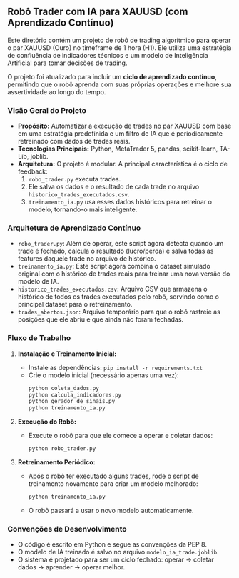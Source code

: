 ## Robô Trader com IA para XAUUSD (com Aprendizado Contínuo)

Este diretório contém um projeto de robô de trading algorítmico para operar o par XAUUSD (Ouro) no timeframe de 1 hora (H1). Ele utiliza uma estratégia de confluência de indicadores técnicos e um modelo de Inteligência Artificial para tomar decisões de trading.

O projeto foi atualizado para incluir um **ciclo de aprendizado contínuo**, permitindo que o robô aprenda com suas próprias operações e melhore sua assertividade ao longo do tempo.

### Visão Geral do Projeto

*   **Propósito:** Automatizar a execução de trades no par XAUUSD com base em uma estratégia predefinida e um filtro de IA que é periodicamente retreinado com dados de trades reais.
*   **Tecnologias Principais:** Python, MetaTrader 5, pandas, scikit-learn, TA-Lib, joblib.
*   **Arquitetura:** O projeto é modular. A principal característica é o ciclo de feedback:
    1.  `robo_trader.py` executa trades.
    2.  Ele salva os dados e o resultado de cada trade no arquivo `historico_trades_executados.csv`.
    3.  `treinamento_ia.py` usa esses dados históricos para retreinar o modelo, tornando-o mais inteligente.

### Arquitetura de Aprendizado Contínuo

*   `robo_trader.py`: Além de operar, este script agora detecta quando um trade é fechado, calcula o resultado (lucro/perda) e salva todas as features daquele trade no arquivo de histórico.
*   `treinamento_ia.py`: Este script agora combina o dataset simulado original com o histórico de trades reais para treinar uma nova versão do modelo de IA.
*   `historico_trades_executados.csv`: Arquivo CSV que armazena o histórico de todos os trades executados pelo robô, servindo como o principal dataset para o retreinamento.
*   `trades_abertos.json`: Arquivo temporário para que o robô rastreie as posições que ele abriu e que ainda não foram fechadas.

### Fluxo de Trabalho

1.  **Instalação e Treinamento Inicial:**
    *   Instale as dependências: `pip install -r requirements.txt`
    *   Crie o modelo inicial (necessário apenas uma vez):
        ```bash
        python coleta_dados.py
        python calcula_indicadores.py
        python gerador_de_sinais.py
        python treinamento_ia.py
        ```

2.  **Execução do Robô:**
    *   Execute o robô para que ele comece a operar e coletar dados:
        ```bash
        python robo_trader.py
        ```

3.  **Retreinamento Periódico:**
    *   Após o robô ter executado alguns trades, rode o script de treinamento novamente para criar um modelo melhorado:
        ```bash
        python treinamento_ia.py
        ```
    *   O robô passará a usar o novo modelo automaticamente.

### Convenções de Desenvolvimento

*   O código é escrito em Python e segue as convenções da PEP 8.
*   O modelo de IA treinado é salvo no arquivo `modelo_ia_trade.joblib`.
*   O sistema é projetado para ser um ciclo fechado: operar -> coletar dados -> aprender -> operar melhor.